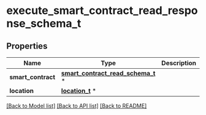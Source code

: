 # execute_smart_contract_read_response_schema_t

## Properties
Name | Type | Description | Notes
------------ | ------------- | ------------- | -------------
**smart_contract** | [**smart_contract_read_schema_t**](smart_contract_read_schema.md) \* |  | [optional] 
**location** | [**location_t**](location.md) \* |  | [optional] 

[[Back to Model list]](../README.md#documentation-for-models) [[Back to API list]](../README.md#documentation-for-api-endpoints) [[Back to README]](../README.md)


